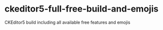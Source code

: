 # ckeditor5-full-free-build-and-emojis
CKEditor5 build including all available free features and emojis
